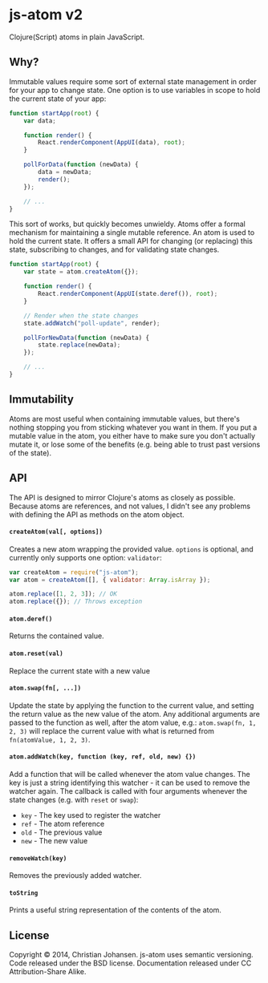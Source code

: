 # js-atom v2

Clojure(Script) atoms in plain JavaScript.

## Why?

Immutable values require some sort of external state management in order for
your app to change state. One option is to use variables in scope to hold the
current state of your app:

```js
function startApp(root) {
    var data;

    function render() {
        React.renderComponent(AppUI(data), root);
    }

    pollForData(function (newData) {
        data = newData;
        render();
    });

    // ...
}
```

This sort of works, but quickly becomes unwieldy. Atoms offer a formal mechanism
for maintaining a single mutable reference. An atom is used to hold the current
state. It offers a small API for changing (or replacing) this state, subscribing
to changes, and for validating state changes.

```js
function startApp(root) {
    var state = atom.createAtom({});

    function render() {
        React.renderComponent(AppUI(state.deref()), root);
    }

    // Render when the state changes
    state.addWatch("poll-update", render);

    pollForNewData(function (newData) {
        state.replace(newData);
    });

    // ...
}
```

## Immutability

Atoms are most useful when containing immutable values, but there's nothing
stopping you from sticking whatever you want in them. If you put a mutable value
in the atom, you either have to make sure you don't actually mutate it, or lose
some of the benefits (e.g. being able to trust past versions of the state).

## API

The API is designed to mirror Clojure's atoms as closely as possible. Because
atoms are references, and not values, I didn't see any problems with defining
the API as methods on the atom object.

#### `createAtom(val[, options])`

Creates a new atom wrapping the provided value. `options` is optional, and
currently only supports one option: `validator`:

```js
var createAtom = require("js-atom");
var atom = createAtom([], { validator: Array.isArray });

atom.replace([1, 2, 3]); // OK
atom.replace({}); // Throws exception
```

#### `atom.deref()`

Returns the contained value.

#### `atom.reset(val)`

Replace the current state with a new value

#### `atom.swap(fn[, ...])`

Update the state by applying the function to the current value, and setting the
return value as the new value of the atom. Any additional arguments are passed
to the function as well, after the atom value, e.g.: `atom.swap(fn, 1, 2, 3)`
will replace the current value with what is returned from
`fn(atomValue, 1, 2, 3)`.

#### `atom.addWatch(key, function (key, ref, old, new) {})`

Add a function that will be called whenever the atom value changes. The key is
just a string identifying this watcher - it can be used to remove the watcher
again. The callback is called with four arguments whenever the state changes
(e.g. with `reset` or `swap`):

- `key` - The key used to register the watcher
- `ref` - The atom reference
- `old` - The previous value
- `new` - The new value

#### `removeWatch(key)`

Removes the previously added watcher.

#### `toString`

Prints a useful string representation of the contents of the atom.

## License

Copyright © 2014, Christian Johansen. js-atom uses semantic versioning. Code
released under the BSD license. Documentation released under CC
Attribution-Share Alike.
